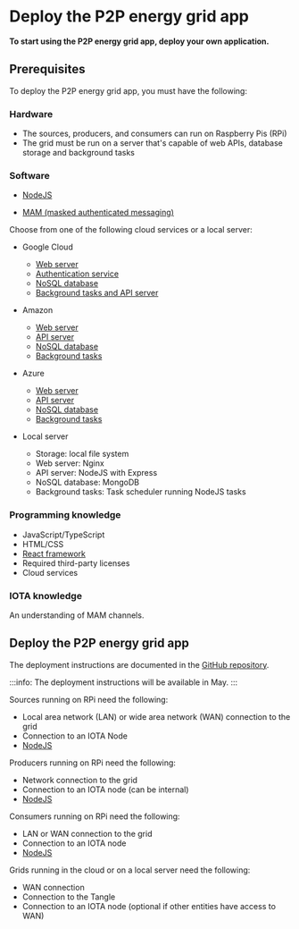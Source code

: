 # Deploy the P2P energy grid app

**To start using the P2P energy grid app, deploy your own application.**

## Prerequisites

To deploy the P2P energy grid app, you must have the following:

### Hardware

* The sources, producers, and consumers can run on Raspberry Pis (RPi)
* The grid must be run on a server that's capable of web APIs, database storage and background tasks

### Software

* [NodeJS](https://nodejs.org/)

* [MAM (masked authenticated messaging)](https://github.com/iotaledger/mam.client.js)

Choose from one of the following cloud services or a local server:

* Google Cloud
    * [Web server](https://firebase.google.com/docs/hosting/)
    * [Authentication service](https://firebase.google.com/docs/auth/)
    * [NoSQL database](https://firebase.google.com/docs/firestore/)
    * [Background tasks and API server](https://firebase.google.com/docs/functions/)

* Amazon
    * [Web server](https://aws.amazon.com/s3/)
    * [API server](https://aws.amazon.com/api-gateway/)
    * [NoSQL database](https://aws.amazon.com/dynamodb/)
    * [Background tasks](https://aws.amazon.com/lambda/)

* Azure
    * [Web server](https://azure.microsoft.com/en-us/services/storage/)
    * [API server](https://azure.microsoft.com/en-us/services/app-service/)
    * [NoSQL database](https://azure.microsoft.com/en-us/services/cosmos-db/)
    * [Background tasks](https://azure.microsoft.com/en-us/services/functions/)

* Local server
    * Storage: local file system
    * Web server: Nginx
    * API server: NodeJS with Express
    * NoSQL database: MongoDB
    * Background tasks: Task scheduler running NodeJS tasks

### Programming knowledge

* JavaScript/TypeScript
* HTML/CSS
* [React framework](https://github.com/facebook/create-react-app)
* Required third-party licenses
* Cloud services

### IOTA knowledge

An understanding of MAM channels.

## Deploy the P2P energy grid app

The deployment instructions are documented in the [GitHub repository](https://github.com/iotaledger/poc-p2p-energy).

:::info:
The deployment instructions will be available in May.
:::

Sources running on RPi need the following:
* Local area network (LAN) or wide area network (WAN) connection to the grid
* Connection to an IOTA Node
* [NodeJS](https://github.com/audstanley/NodeJs-Raspberry-Pi)

Producers running on RPi need the following:
* Network connection to the grid
* Connection to an IOTA node (can be internal)
* [NodeJS](https://github.com/audstanley/NodeJs-Raspberry-Pi)

Consumers running on RPi need the following:
* LAN or WAN connection to the grid
* Connection to an IOTA node
* [NodeJS](https://github.com/audstanley/NodeJs-Raspberry-Pi)

Grids running in the cloud or on a local server need the following:
* WAN connection
* Connection to the Tangle
* Connection to an IOTA node (optional if other entities have access to WAN)
